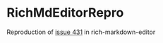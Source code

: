 # RichMdEditorRepro
Reproduction of [issue 431](https://github.com/outline/rich-markdown-editor/issues/431) in rich-markdown-editor
